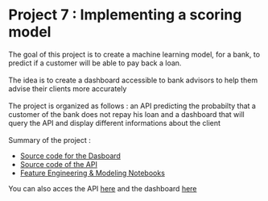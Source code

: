# Project 7 : Implementing a scoring model

The goal of this project is to create a machine learning model, for a bank, to predict if a customer will be able to pay back a loan. <br><br>
The idea is to create a dashboard accessible to bank advisors to help them advise their clients more accurately <br><br>
The project is organized as follows : an API predicting the probabilty that a customer of the bank does not repay his loan and a dashboard that will query the API and display different informations about the client <br><br>
Summary of the project :
- [Source code for the Dasboard](https://github.com/Boudh/P7/tree/main/Dash)
- [Source code of the API](https://github.com/Boudh/P7/tree/main/api_pred)
- [Feature Engineering & Modeling Notebooks](https://github.com/Boudh/P7/tree/main/Notebooks)

You can also acces the API [here](https://apipred.herokuapp.com/predict/248515) and the dashboard [here](https://share.streamlit.io/boudh/dash/main/dashboard.py)

